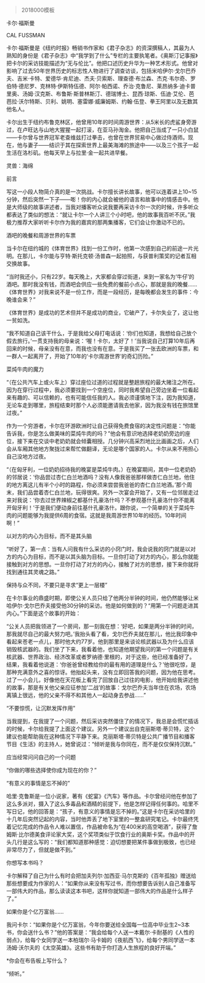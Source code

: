# 
> 2018000模板



卡尔·福斯曼


CAL FUSSMAN


卡尔·福斯曼是《纽约时报》畅销书作家和《君子杂志》的资深撰稿人，其最为人熟知的身份是《君子杂志》中“我学到了什么”专栏的主要执笔者。《奥斯汀记事报》把卡尔的采访技能描述为“无与伦比”。他把口述历史升华为一种艺术形式。他曾对影响了过去50年世界历史的标志性人物进行了调查访谈，包括米哈伊尔·戈尔巴乔夫、吉米·卡特、爱德华·肯尼迪、杰夫·贝索斯、理查德·布兰森、杰克·韦尔奇、罗伯特·德尼罗、克林特·伊斯特伍德、阿尔·帕西诺、乔治·克鲁尼、莱昂纳多·迪卡普里奥、汤姆·汉克斯、布鲁斯·斯普林斯汀、德瑞博士、昆西·琼斯、伍迪·艾伦、芭芭拉·沃尔特斯、贝利、姚明、塞雷娜·威廉姆斯、约翰·伍登、拳王阿里以及无数其他名人。

卡尔出生于纽约布鲁克林区，他曾用10年的时间周游世界：从5米长的虎鲨身旁游过，在卢旺达与山地大猩猩一起打滚，在亚马孙淘金。他把自己当成了一只小白鼠——卡尔曾与世界冠军老查维兹打过拳击，也曾在世界贸易中心做过侍酒师。现在，他与妻子——结识于其在探索世界上最美海滩的旅途中——以及三个孩子一起生活在洛杉矶。他每天早上与拉里·金一起共进早餐。

灵兽：海绵


前言

写这一小段人物简介真的是一次挑战。卡尔擅长讲长故事，他可以连着讲上10~15分钟，然后突然一下子——嘭！你的内心就会被他的语言和故事中的情感击中。他是大师级的故事讲述者，当我对播客听众说我要再采访卡尔一次的时候，许多听众都表达了类似的想法：“就让卡尔一个人讲三个小时吧，他的故事我百听不厌。”我极力推荐大家听听卡尔作为我的嘉宾的那两集播客，它们会让你激动不已的。


酒吧的晚餐和周游世界的车票

当卡尔在纽约城的《体育世界》找到一份工作时，他第一次感到自己的前途一片光明。在那儿，卡尔能与亨特·斯托克顿·汤普森一起拍照，与获普利策奖的记者互相交换故事。

“当时我还小，只有22岁。每天晚上，大家都会穿过街道，来到一家名为‘牛仔’的酒吧。那时我没有钱，而酒吧会供应一些免费的餐前小点心，那就是我的晚餐……《体育世界》对我来说不是一份工作，而是一段经历，是每晚都会发生的事件：今晚谁会来？”

《体育世界》是成功的艺术但并不是成功的商业，它破产了，卡尔失业了，这让他一贫如洗。

“我不知道自己该干什么，于是我给父母打电话说：‘你们也知道，我想给自己放个假去旅行。’一贯支持我的母亲说：‘喔！卡尔，太好了！’当我说自己打算10年后再回来的时候，母亲没有在意，而我也没有在意。于是我买了一张去欧洲的车票，和一群人一起离开了，开始了10年的‘卡尔周游世界’的奇幻历险。”


菜炖牛肉的魔力

“（在公共汽车上或火车上）穿过座位过道的过程就是整趟旅程的最大赌注之所在。因为在穿行过程中，我必须要找到一个空座位，同时我希望自己旁边坐着一位看起来有趣的、可以信赖的，也有可能信任我的人。我必须谨慎地下注，因为我知道，无论车走到哪里，旅程结束时那个人必须能邀请我去他家，因为我没有钱在旅馆里过夜。”

作为一个穷游者，卡尔在环游欧洲时让自己获得免费食宿的决定性问题是：“你能告诉我，你是怎么做美味的菜炖牛肉的吗？”他会有意识地选择老奶奶旁边的座位，接下来在交谈中老奶奶就会倾囊相授。几分钟兴高采烈地比比画画之后，人们会从车厢其他地方聚拢过来帮忙做翻译，无论是哪个国家的人。卡尔从来不用担心自己没地方过夜。

“（在匈牙利，一位奶奶招待我的晚宴是菜炖牛肉。）在晚宴期间，其中一位老奶奶的邻居说：‘你品尝过杏仁白兰地酒吗？没有人像我爸爸那样做杏仁白兰地，他住的地方离这儿有半个小时的路程，你必须来尝尝我爸爸的杏仁白兰地酒。’那个周末，我们品尝着杏仁白兰地，玩得很爽。另外一次宴会开始了，又有一位邻居走过来对我说：‘你去过世界辣椒之都基什孔豪洛什吗？不参观基什孔豪洛什你不能离开匈牙利！’于是我们便动身前往基什孔豪洛什。跟你说，一个简单的关于菜炖牛肉的问题能够为我提供6周的食宿。这就是我周游世界10年的经历。10年时间啊！”


以对方的内心为目标，而不是其头脑

“听好了，第一点：当有人问我有什么采访的小窍门时，我会说我的窍门就是以对方的内心为目标，而不是以其头脑为目标。一旦你打动了对方的内心，那么你就能接触到对方的思想。一旦你打动了对方的内心，接触了对方的思想，接下来你就将找到通往其灵魂之路。”


保持与众不同，不要只是寻求“更上一层楼”

在卡尔事业的鼎盛时期，即使公关人员只给了他两分半钟的时间，他仍然能够让米哈伊尔·戈尔巴乔夫接受他30分钟的采访。他是如何做到的？“用第一个问题走进其内心。”下面是这个故事的开始：

“公关人员把我领进了一个房间，那一刻我在想：‘好吧，如果是两分半钟的时间，那我就尽自己的最大努力吧。’我抬头看了看，戈尔巴乔夫就在那儿，他比我印象中看起来苍老一点儿，那时他大约77岁。他到那里是来谈论核武器以及为什么应该销毁核武器的。我们坐了下来，我看着他，也知道他期望我问的第一个问题是有关核武器、世界政治、经济改革或者罗纳德·里根的，对于这些，他已经准备好了。结果，我看着他说道：‘你爸爸曾经教给你的最有用的道理是什么？’他很吃惊，是那种充满意外之喜的惊讶。他抬起头来，没有立即回答我的问题，因为他在思考。过了一小会儿，好像他在天花板上看完了回放自己过往的电影，他开始给我讲述他的故事，那是有关他父亲应征参加‘二战’的故事：戈尔巴乔夫当年住在农场，农场离镇上很远，他的父亲不得不和其他人一起动身去参战……”


“不要惊慌，让沉默发挥作用”

当我提到，在我提了一个问题，然后采访突然僵住了的情况下，我总是会慌忙插话的时候，卡尔给我提了上面这个建议。另外一个建议出自克丽斯塔·蒂贝特，这个建议也能帮助我在这种情况下平静下来。克丽斯塔·蒂贝特是公共广播节目和播客节目《生活》的主持人，她曾说过：“倾听是我与你同在，而不是仅仅保持沉默。”


应当经常问问自己的一个问题

“你做的哪些选择使你成为现在的你？”


“有意义的事情是忘不掉的”

哈里·克鲁斯是一位小说家，著有《蛇宴》《汽车》等作品。卡尔曾经问他在参加了这么多派对，摄入了这么多毒品和酒精的前提下，他是怎样记得任何事的。哈里不写日记，他的回答是：“孩子，有意义的事情是忘不掉的。”这是卡尔在采访哈里的十几年后突然记起的内容，当时他弄丢了地下室里的一整盒研究笔记。卡尔最终凭着记忆完成的作品令人难以置信，作品被命名为“在400米的高空喝酒”，获得了詹姆斯·比尔德美食评论家大奖，这个奖项类似于饮食行业的奥斯卡奖。作品中的开头几行是这么写的：“我们都知道那种感觉：迫切想要把某件事做到极致，也已经非常尽力了，但就是做不到。”


你想写本书吗？

卡尔解释了自己为什么有时会把加夫列尔·加西亚·马尔克斯的《百年孤独》赠送给那些想要成为作家的人：“如果你从来没有写过书，而你想要告诉别人自己准备写一部伟大的作品，那么读读这本书吧，这样你就知道一部伟大的作品是什么样子了。”


如果你是个亿万富翁……

我问卡尔：“如果你是个亿万富翁，今年你要送给全国每一位高中毕业生2~3本书，你会送什么书？”他的答案是：“我会给每个人送一本戴尔·卡耐基的《人性的弱点》，给每个女同学送一本柏瑞尔·马卡姆的《夜航西飞》，给每个男同学送一本汤姆·沃尔夫的《太空英雄》。这些书有助于你打造人生旅程的良好开端。”

*你会在布告板上写什么？

“倾听。”




